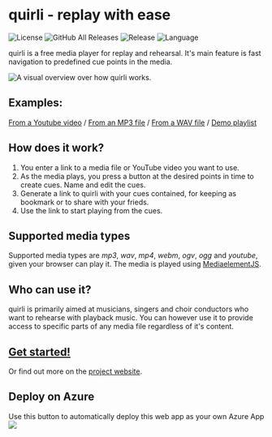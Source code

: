 # quirli - replay with ease
![License](https://img.shields.io/github/license/suterma/quirli.svg)
![GitHub All Releases](https://img.shields.io/github/downloads/suterma/quirli/total.svg)
![Release](https://img.shields.io/github/release/suterma/quirli.svg)
![Language](https://img.shields.io/github/languages/top/suterma/quirli.svg)

quirli is a free media player for replay and rehearsal. It's main feature is fast navigation to predefined cue points in the media.

![A visual overview over how quirli works.](http://quir.li/img/HowItWorks.png "A visual overview over how quirli works.")

## Examples:

[From a Youtube video](http://quir.li/player.html?media=http%3A%2F%2Fwww.youtube.com%2Fwatch%3Fv%3D0VqTwnAuHws&title=What%20makes%20you%20beautiful&artist=The%20piano%20guys%20covering%20One%20Republic&album=Youtube&6.49=Intro&30.12=Knocking%20part&46.02=Real%20playing&51.5=Piano%20forte&93.32=Stringified&123.35=Vocals&139.38=Key%20cover%20jam&150.16=Good%20morning%20sky&173.96=Final%20chord) / [From an MP3 file](http://quir.li/player.html?media=media%2Flidija_roos-sweet_taste.mp3&title=Sweet%20taste&artist=Lidija%20Roos&album=Not%20for%20sale&0=Intro&15=Verse%201&45.5=Verse%202&75.94=Chorus&106.75=Verse%203&140.75=Chorus&172.07=Bridge&201.65=Chorus&232.65=Outro) /  [From a WAV file](http://quir.li/player.html?media=media%2FLidija%2520Roos%2520-%2520Your%2520Light.wav&title=Your%20Light&artist=Lidija%20Roos&album=Not%20for%20sale&0=Intro&17.47=Verse%201&50.89=Chorus&67.84=Verse%202&101.11=Chorus&118.15=Chorus&138.60=Instrumental&152.52=Chorus&169=Bridge&184=Chorus&202.50=Chorus%20Repeat&219.21=Chorus%20Outro) / [Demo playlist](http://quir.li/playlist.html)  

## How does it work?

1. You enter a link to a media file or YouTube video you want to use.
1. As the media plays, you press a button at the desired points in time to create cues. Name and edit the cues.
1. Generate a link to quirli with your cues contained, for keeping as bookmark or to share with your frieds.
1. Use the link to start playing from the cues.

## Supported media types
Supported media types are _mp3_, _wav_, _mp4_, _webm_, _ogv_, _ogg_ and _youtube_, given your browser can play it. The media is played using [MediaelementJS](http://mediaelementjs.com/).

## Who can use it?
quirli is primarily aimed at musicians, singers and choir conductors who want to rehearse with playback music. You can however use it to provide access to specific parts of any media file regardless of it's content. 

## [Get started!](http://quirli.marcelsuter.ch/player.html)
Or find out more on the [project website](http://quir.li).

## Deploy on Azure
Use this button to automatically deploy this web app as your own Azure App
<a href="https://azuredeploy.net/" target="_blank"><img src="http://azuredeploy.net/deploybutton.png"/></a>
